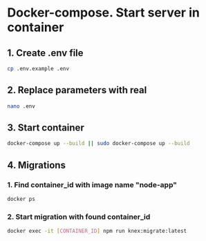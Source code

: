 <!-- # activity.ck.ua-backend

# 1 create .env file
cp .env.example .env

# 2 replace parameters with real
nano .env

# 3 install dependencies
npm i -ci

# 4 start docker-compose
docker-compose up -d

# 5 start migrations
npm run knex:migrate:latest 

# 6 run
npm start -->


# Docker-compose. Start server in container

## 1. Create .env file
```bash
cp .env.example .env
```

## 2. Replace parameters with real
```bash
nano .env
```

## 3. Start container
```bash
docker-compose up --build || sudo docker-compose up --build
```

## 4. Migrations
### 1. Find container_id with image name "node-app"
```bash
docker ps
```

### 2. Start migration with found container_id
```bash
docker exec -it [CONTAINER_ID] npm run knex:migrate:latest
```
